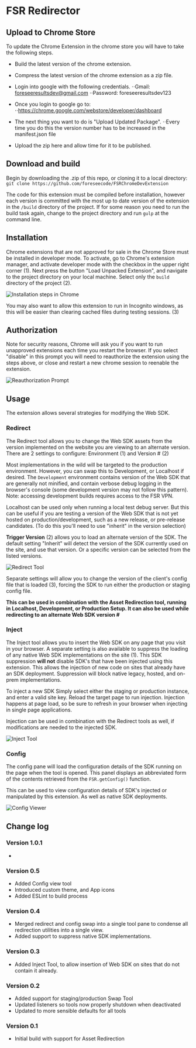 # FSR Redirector

## Upload to Chrome Store
To update the Chrome Extension in the chrome store you will have to take the following steps.
 - Build the latest version of the chrome extension.
 - Compress the latest version of the chrome extension as a zip file.
 - Login into google with the following credentials.
  ⋅⋅Gmail: foreseeresultsdev@gmail.com
  ⋅⋅Password: foreseeresultsdev123

- Once you login to google go to:
  ⋅⋅https://chrome.google.com/webstore/developer/dashboard
- The next thing you want to do is "Upload Updated Package".
  ⋅⋅Every time you do this the version number has to be increased in the manifest.json file
- Upload the zip here and allow time for it to be published.



## Download and build
Begin by downloading the .zip of this repo, or cloning it to a local directory:
`git clone https://github.com/foreseecode/FSRChromeDevExtension`

The code for this extension must be compiled before installation, however each version is committed with the most up to date version of the extension in the `/build` directory of the project.  If for some reason you need to run the build task again, change to the project directory and run `gulp` at the command line.

## Installation
Chrome extensions that are not approved for sale in the Chrome Store must be installed in developer mode.  To activate, go to Chrome's extension manager, and activate developer mode with the checkbox in the upper right corner (1).  Next press the button "Load Unpacked Extension", and navigate to the project directory on your local machine.  Select only the `build` directory of the project (2).

![Installation steps in Chrome](/readmeImages/install.png)

You may also want to allow this extension to run in Incognito windows, as this will be easier than clearing cached files during testing sessions. (3)

## Authorization

Note for security reasons, Chrome will ask you if you want to run unapproved extensions each time you restart the browser.  If you select "disable" in this prompt you will need to reauthorize the extension using the steps above, or close and restart a new chrome session to reenable the extension.

![Reauthorization Prompt](/readmeImages/disable.png)

## Usage

The extension allows several strategies for modifying the Web SDK.

### Redirect

The Redirect tool allows you to change the Web SDK assets from the version implemented on the website you are viewing to an alternate version.  There are 2 settings to configure: Environment (1) and Version # (2)

Most implementations in the wild will be targeted to the production environment.  However, you can swap this to Development, or Localhost if desired.  The `Development` environment contains version of the Web SDK that are generally not minified, and contain verbose debug logging in the browser's console (some development version may not follow this pattern).  Note: accessing development builds requires access to the FSR VPN.

Localhost can be used only when running a local test debug server.  But this can be useful if you are testing a version of the Web SDK that is not yet hosted on production/development, such as a new release, or pre-release candidates.  (To do this you'll need to use "inherit" in the version selection)

**Trigger Version** (2) allows you to load an alternate version of the SDK.  The default setting "Inherit" will detect the version of the SDK currently used on the site, and use that version.  Or a specific version can be selected from the listed versions.

![Redirect Tool](/readmeImages/redirector.png)

Separate settings will allow you to change the version of the client's config file that is loaded (3), forcing the SDK to run either the production or staging config file.

**This can be used in combination with the Asset Redirection tool, running in Localhost, Development, or Production Setup.  It can also be used while redirecting to an alternate Web SDK version #**

### Inject

The Inject tool allows you to insert the Web SDK on any page that you visit in your browser.  A separate setting is also available to suppress the loading of any native Web SDK implementations on the site (1).  This SDK suppression **will not** disable SDK's that have been injected using this extension.  This allows the injection of new code on sites that already have an SDK deployment.  Suppression will block native legacy, hosted, and on-prem implementations.

To inject a new SDK Simply select either the staging or production instance, and enter a valid site key.  Reload the target page to run injection.  Injection happens at page load, so be sure to refresh in your browser when injecting in single page applications.

Injection can be used in combination with the Redirect tools as well, if modifications are needed to the injected SDK.

![Inject Tool](/readmeImages/inject.png)

### Config

The config pane will load the configuration details of the SDK running on the page when the tool is opened.  This panel displays an abbreviated form of the contents retrieved from the `FSR.getConfig()` function.  

This can be used to view configuration details of SDK's injected or manipulated by this extension.  As well as native SDK deployments.

![Config Viewer](/readmeImages/config.png)

## Change log
### Version 1.0.1
*  
### Version 0.5
* Added Config view tool
* Introduced custom theme, and App icons
* Added ESLint to build process
### Version 0.4
* Merged redirect and config swap into a single tool pane to condense all redirection utilities into a single view.
* Added support to suppress native SDK implementations.
### Version 0.3
* Added Inject Tool, to allow insertion of Web SDK on sites that do not contain it already.
### Version 0.2
* Added support for staging/production Swap Tool
* Updated listeners so tools now properly shutdown when deactivated
* Updated to more sensible defaults for all tools
### Version 0.1
* Initial build with support for Asset Redirection
